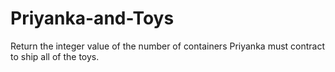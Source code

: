 # Priyanka-and-Toys
Return the integer value of the number of containers Priyanka must contract to ship all of the toys.
